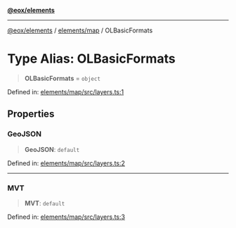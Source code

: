 [**@eox/elements**](../../../README.md)

***

[@eox/elements](../../../modules.md) / [elements/map](../README.md) / OLBasicFormats

# Type Alias: OLBasicFormats

> **OLBasicFormats** = `object`

Defined in: [elements/map/src/layers.ts:1](https://github.com/EOX-A/EOxElements/blob/ca51b63a9bb0be7232536206856b85340431bcbd/elements/map/src/layers.ts#L1)

## Properties

### GeoJSON

> **GeoJSON**: `default`

Defined in: [elements/map/src/layers.ts:2](https://github.com/EOX-A/EOxElements/blob/ca51b63a9bb0be7232536206856b85340431bcbd/elements/map/src/layers.ts#L2)

***

### MVT

> **MVT**: `default`

Defined in: [elements/map/src/layers.ts:3](https://github.com/EOX-A/EOxElements/blob/ca51b63a9bb0be7232536206856b85340431bcbd/elements/map/src/layers.ts#L3)
